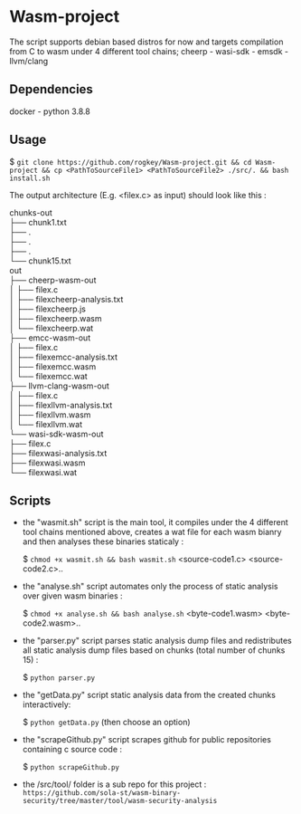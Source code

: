# Wasm-project

The script supports debian based distros for now and targets compilation from C to wasm under 4 different tool chains; cheerp - wasi-sdk - emsdk - llvm/clang 

## Dependencies

docker - python 3.8.8

## Usage

$ `git clone https://github.com/rogkey/Wasm-project.git && cd Wasm-project && cp <PathToSourceFile1> <PathToSourceFile2> ./src/. && bash install.sh`    

The output architecture (E.g. <filex.c> as input) should look like this :  

chunks-out  
├── chunk1.txt  
├── .  
├── .  
├── .  
└── chunk15.txt  
out  
├── cheerp-wasm-out  
│   ├── filex.c  
│   ├── filexcheerp-analysis.txt  
│   ├── filexcheerp.js  
│   ├── filexcheerp.wasm  
│   └── filexcheerp.wat  
├── emcc-wasm-out  
│   ├── filex.c  
│   ├── filexemcc-analysis.txt  
│   ├── filexemcc.wasm  
│   └── filexemcc.wat  
├── llvm-clang-wasm-out  
│   ├── filex.c  
│   ├── filexllvm-analysis.txt  
│   ├── filexllvm.wasm  
│   └── filexllvm.wat  
└── wasi-sdk-wasm-out  
    ├── filex.c  
    ├── filexwasi-analysis.txt  
    ├── filexwasi.wasm  
    └── filexwasi.wat  

## Scripts 

- the "wasmit.sh" script is the main tool, it compiles under the 4 different tool chains mentioned above, creates a wat file for each wasm bianry and then analyses these binaries staticaly : 
    
    $ `chmod +x wasmit.sh && bash wasmit.sh` <source-code1.c> <source-code2.c>..

- the "analyse.sh" script automates only the process of static analysis over given wasm binaries :
    
    $ `chmod +x analyse.sh && bash analyse.sh` <byte-code1.wasm> <byte-code2.wasm>..

- the "parser.py" script parses static analysis dump files and redistributes all static analysis dump files based on chunks (total number of chunks 15) :

    $ `python parser.py`

- the "getData.py" script static analysis data from the created chunks interactively:

    $ `python getData.py` (then choose an option)

- the "scrapeGithub.py" script scrapes github for public repositories containing c source code :

    $ `python scrapeGithub.py`

- the /src/tool/ folder is a sub repo for this project : `https://github.com/sola-st/wasm-binary-security/tree/master/tool/wasm-security-analysis`
